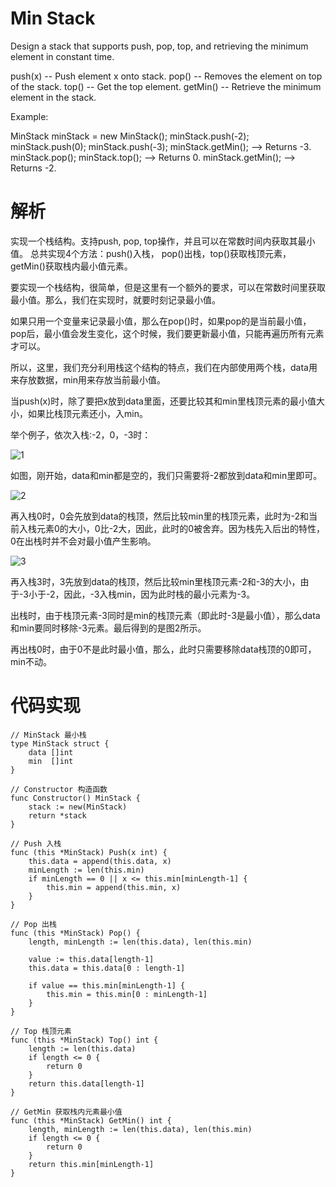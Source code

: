 # Min Stack
Design a stack that supports push, pop, top, and retrieving the minimum element in constant time.

push(x) -- Push element x onto stack.
pop() -- Removes the element on top of the stack.
top() -- Get the top element.
getMin() -- Retrieve the minimum element in the stack.
 

Example:

MinStack minStack = new MinStack();
minStack.push(-2);
minStack.push(0);
minStack.push(-3);
minStack.getMin();   --> Returns -3.
minStack.pop();
minStack.top();      --> Returns 0.
minStack.getMin();   --> Returns -2.

# 解析

实现一个栈结构。支持push, pop, top操作，并且可以在常数时间内获取其最小值。
总共实现4个方法：push()入栈， pop()出栈，top()获取栈顶元素，getMin()获取栈内最小值元素。

要实现一个栈结构，很简单，但是这里有一个额外的要求，可以在常数时间里获取最小值。那么，我们在实现时，就要时刻记录最小值。

如果只用一个变量来记录最小值，那么在pop()时，如果pop的是当前最小值，pop后，最小值会发生变化，这个时候，我们要更新最小值，只能再遍历所有元素才可以。

所以，这里，我们充分利用栈这个结构的特点，我们在内部使用两个栈，data用来存放数据，min用来存放当前最小值。

当push(x)时，除了要把x放到data里面，还要比较其和min里栈顶元素的最小值大小，如果比栈顶元素还小，入min。

举个例子，依次入栈:-2，0，-3时：

![1](https://img001-10042971.cos.ap-shanghai.myqcloud.com/leetcode/Xnip2019-11-13_19-22-56.png)

如图，刚开始，data和min都是空的，我们只需要将-2都放到data和min里即可。

![2](https://img001-10042971.cos.ap-shanghai.myqcloud.com/leetcode/Xnip2019-11-13_19-23-33.png)

再入栈0时，0会先放到data的栈顶，然后比较min里的栈顶元素，此时为-2和当前入栈元素0的大小，0比-2大，因此，此时的0被舍弃。因为栈先入后出的特性，0在出栈时并不会对最小值产生影响。

![3](https://img001-10042971.cos.ap-shanghai.myqcloud.com/leetcode/Xnip2019-11-13_19-23-58.png)

再入栈3时，3先放到data的栈顶，然后比较min里栈顶元素-2和-3的大小，由于-3小于-2，因此，-3入栈min，因为此时栈的最小元素为-3。

出栈时，由于栈顶元素-3同时是min的栈顶元素（即此时-3是最小值），那么data和min要同时移除-3元素。最后得到的是图2所示。

再出栈0时，由于0不是此时最小值，那么，此时只需要移除data栈顶的0即可，min不动。

# 代码实现

```golang
// MinStack 最小栈
type MinStack struct {
    data []int
    min  []int
}

// Constructor 构造函数
func Constructor() MinStack {
    stack := new(MinStack)
    return *stack
}

// Push 入栈
func (this *MinStack) Push(x int) {
    this.data = append(this.data, x)
    minLength := len(this.min)
    if minLength == 0 || x <= this.min[minLength-1] {
        this.min = append(this.min, x)
    }
}

// Pop 出栈
func (this *MinStack) Pop() {
    length, minLength := len(this.data), len(this.min)

    value := this.data[length-1]
    this.data = this.data[0 : length-1]

    if value == this.min[minLength-1] {
        this.min = this.min[0 : minLength-1]
    }
}

// Top 栈顶元素
func (this *MinStack) Top() int {
    length := len(this.data)
    if length <= 0 {
        return 0
    }
    return this.data[length-1]
}

// GetMin 获取栈内元素最小值
func (this *MinStack) GetMin() int {
    length, minLength := len(this.data), len(this.min)
    if length <= 0 {
        return 0
    }
    return this.min[minLength-1]
}

```
